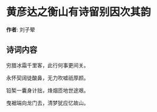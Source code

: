 # 黄彦达之衡山有诗留别因次其韵

**作者**: 刘子翚

## 诗词内容

穷腊冰霜千里客，此行何事更间关。

永怀契阔徒酸鼻，无力吹嘘祇厚颜。

铅椠一囊身计拙，烽烟匝地世途艰。

曳裾端向龙门去，清梦犹应忆故山。

